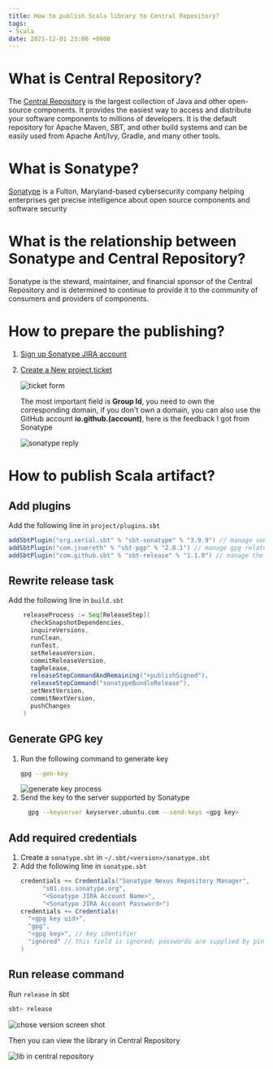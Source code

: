 ```yaml
---
title: How to publish Scala library to Central Repository?
tags:
- Scala
date: 2021-12-01 23:00 +0800
---
```

# What is Central Repository?
The [Central Repository](https://central.sonatype.org/) is the largest collection of Java and other open-source components. It provides the easiest way to access and distribute your software components to millions of developers. It is the default repository for Apache Maven, SBT, and other build systems and can be easily used from Apache Ant/Ivy, Gradle, and many other tools.

# What is Sonatype?
[Sonatype](https://www.sonatype.com/) is a Fulton, Maryland-based cybersecurity company helping enterprises get precise intelligence about open source components and software security

# What is the relationship between Sonatype and Central Repository?
Sonatype is the steward, maintainer, and financial sponsor of the Central Repository and is determined to continue to provide it to the community of consumers and providers of components.
# How to prepare the publishing?
1. [Sign up Sonatype JIRA account](https://issues.sonatype.org/secure/Signup!default.jspa)
2. [Create a New project ticket](https://issues.sonatype.org/secure/CreateIssue.jspa?issuetype=21&pid=10134)

   ![ticket form](https://images.shangjiaming.com/screenshot-1638363380158.png)

	 The most important field is **Group Id**, you need to own the corresponding domain, if you don't own a domain, you can also use the GitHub account **io.github.(account)**, here is the feedback I got from Sonatype

	 ![sonatype reply](https://images.shangjiaming.com/screenshot-1638363844535.png)

# How to publish Scala artifact?
## Add plugins

Add the following line in `project/plugins.sbt`

```scala
addSbtPlugin("org.xerial.sbt" % "sbt-sonatype" % "3.9.9") // manage sonatype related stuff
addSbtPlugin("com.jsuereth" % "sbt-pgp" % "2.0.1") // manage gpg related stuff
addSbtPlugin("com.github.sbt" % "sbt-release" % "1.1.0") // manage the release process
```
## Rewrite release task

Add the following line in `build.sbt`
```scala
    releaseProcess := Seq[ReleaseStep](
      checkSnapshotDependencies,
      inquireVersions,
      runClean,
      runTest,
      setReleaseVersion,
      commitReleaseVersion,
      tagRelease,
      releaseStepCommandAndRemaining("+publishSigned"),
      releaseStepCommand("sonatypeBundleRelease"),
      setNextVersion,
      commitNextVersion,
      pushChanges
    )
```
## Generate GPG key
1. Run the following command to generate key
   ```sh
   gpg --gen-key
   ```
	 ![generate key process](https://images.shangjiaming.com/screenshot-1638362859300.png)
3. Send the key to the server supported by Sonatype
   ```sh
	 gpg --keyserver keyserver.ubuntu.com --send-keys <gpg key>
	 ```
## Add required credentials
1. Create a `sonatype.sbt` in `~/.sbt/<version>/sonatype.sbt`
2. Add the following line in `sonatype.sbt`
   ```scala
   credentials += Credentials("Sonatype Nexus Repository Manager",
         "s01.oss.sonatype.org",
         "<Sonatype JIRA Account Name>",
         "<Sonatype JIRA Account Password>")
   credentials += Credentials(
     "<gpg key uid>",
     "gpg",
     "<gpg key>", // key identifier
     "ignored" // this field is ignored; passwords are supplied by pinentry
   )
   ```
## Run release command

Run `release` in sbt
```sh
sbt> release
```
![chose version screen shot](https://images.shangjiaming.com/screenshot-1638364157515.png)

Then you can view the library in Central Repository

![lib in central repository](https://images.shangjiaming.com/screenshot-1638370171682.png)
